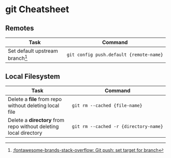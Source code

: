 # git Cheatsheet


## Remotes
| Task                            | Command |
|---------------------------------|---------|
| Set default upstream branch[^1] | `git config push.default {remote-name}` |

## Local Filesystem 
| Task                            | Command |
|---------------------------------|---------|
| Delete a **file** from repo without deleting local file | `git rm --cached {file-name}` |
| Delete a **directory** from repo without deleting local directory | `git rm --cached -r {directory-name}` |


<style>
    table code {
        white-space:nowrap;
        -moz-user-select: all;
        -webkit-user-select: all;
        -ms-user-select: all;
    }
</style>


[^1]: [:fontawesome-brands-stack-overflow: Git push: set target for branch][1]

[1]: https://stackoverflow.com/a/8172215/1356593
